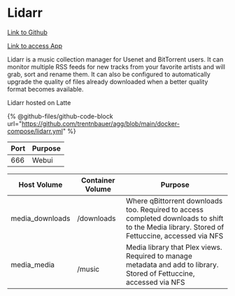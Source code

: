 # Lidarr

[Link to Github](https://github.com/Lidarr/Lidarr)

[Link to access App](https://media.lattemedia.tv/lidarr)

Lidarr is a music collection manager for Usenet and BitTorrent users. It can monitor multiple RSS feeds for new tracks from your favorite artists and will grab, sort and rename them. It can also be configured to automatically upgrade the quality of files already downloaded when a better quality format becomes available.

Lidarr hosted on Latte

{% @github-files/github-code-block url="https://github.com/trentnbauer/agg/blob/main/docker-compose/lidarr.yml" %}

| Port | Purpose |
| ---- | ------- |
| 666  | Webui   |

| Host Volume      | Container Volume      | Purpose                                                                                                                                       |
| ---------------- | --------------------- | --------------------------------------------------------------------------------------------------------------------------------------------- |
| media\_downloads | <p>/downloads<br></p> | Where qBittorrent downloads too. Required to access completed downloads to shift to the Media library. Stored of Fettuccine, accessed via NFS |
| media\_media     | <p><br>/music</p>     | Media library that Plex views. Required to manage metadata and add to library. Stored of Fettuccine, accessed via NFS                         |
